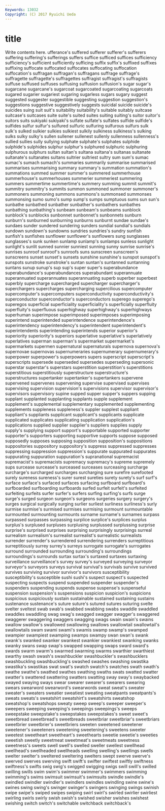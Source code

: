 ```yaml
---
Keywords: 13032 
Copyright: (C) 2017 Ryuichi Ueda
---
```


# title

Write contents here.
ufferance's suffered sufferer
sufferer's sufferers suffering suffering's sufferings suffers suffice sufficed suffices sufficiency
sufficiency's sufficient sufficiently sufficing suffix suffix's suffixed suffixes suffixing suffocate
suffocated suffocates suffocating suffocation suffocation's suffragan suffragan's suffragans suffrage suffrage's
suffragette suffragette's suffragettes suffragist suffragist's suffragists suffuse suffused suffuses suffusing
suffusion suffusion's sugar sugar's sugarcane sugarcane's sugarcoat sugarcoated sugarcoating sugarcoats
sugared sugarier sugariest sugaring sugarless sugars sugary suggest suggested suggester
suggestible suggesting suggestion suggestion's suggestions suggestive suggestively suggests suicidal suicide
suicide's suicides suing suit suit's suitability suitability's suitable suitably suitcase
suitcase's suitcases suite suite's suited suites suiting suiting's suitor suitor's
suitors suits sukiyaki sukiyaki's sulfate sulfate's sulfates sulfide sulfide's sulfides
sulfur sulfur's sulfured sulfuric sulfuring sulfurous sulfurs sulk sulk's sulked
sulkier sulkies sulkiest sulkily sulkiness sulkiness's sulking sulks sulky sulky's
sullen sullener sullenest sullenly sullenness sullenness's sullied sullies sully sullying
sulphate sulphate's sulphates sulphide sulphide's sulphides sulphur sulphur's sulphured sulphuric
sulphuring sulphurous sulphurs sultan sultan's sultana sultana's sultanas sultanate sultanate's
sultanates sultans sultrier sultriest sultry sum sum's sumac sumac's sumach
sumach's summaries summarily summarise summarised summarises summarising summary summary's summation
summation's summations summed summer summer's summered summerhouse summerhouse's summerhouses summerier
summeriest summering summers summertime summertime's summery summing summit summit's summitry
summitry's summits summon summoned summoner summoner's summoners summoning summons summons's
summonsed summonses summonsing sumo sumo's sump sump's sumps sumptuous sums
sun sun's sunbathe sunbathed sunbather sunbather's sunbathers sunbathes sunbathing sunbathing's
sunbeam sunbeam's sunbeams sunblock sunblock's sunblocks sunbonnet sunbonnet's sunbonnets sunburn
sunburn's sunburned sunburning sunburns sunburnt sundae sundae's sundaes sunder sundered
sundering sunders sundial sundial's sundials sundown sundown's sundowns sundries sundries's
sundry sunfish sunfish's sunfishes sunflower sunflower's sunflowers sung sunglasses sunglasses's
sunk sunken sunlamp sunlamp's sunlamps sunless sunlight sunlight's sunlit sunned
sunnier sunniest sunning sunny sunrise sunrise's sunrises sunroof sunroof's sunroofs
suns sunscreen sunscreen's sunscreens sunset sunset's sunsets sunshine sunshine's sunspot
sunspot's sunspots sunstroke sunstroke's suntan suntan's suntanned suntanning suntans sunup
sunup's sup sup's super super's superabundance superabundance's superabundances superabundant superannuate
superannuated superannuates superannuating superb superber superbest superbly supercharge supercharged supercharger
supercharger's superchargers supercharges supercharging supercilious supercomputer supercomputer's supercomputers superconductivity superconductivity's
superconductor superconductor's superconductors superego superego's superegos superficial superficiality superficiality's superficially
superfluity superfluity's superfluous superhighway superhighway's superhighways superhuman superimpose superimposed superimposes
superimposing superintend superintended superintendence superintendence's superintendency superintendency's superintendent superintendent's superintendents
superintending superintends superior superior's superiority superiority's superiors superlative superlative's superlatively
superlatives superman superman's supermarket supermarket's supermarkets supermen supernatural supernaturals supernova
supernova's supernovae supernovas supernumeraries supernumerary supernumerary's superpower superpower's superpowers supers
superscript superscript's superscripts supersede superseded supersedes superseding supersonic superstar superstar's
superstars superstition superstition's superstitions superstitious superstitiously superstructure superstructure's superstructures supertanker
supertanker's supertankers supervene supervened supervenes supervening supervise supervised supervises supervising
supervision supervision's supervisions supervisor supervisor's supervisors supervisory supine supped supper
supper's suppers supping supplant supplanted supplanting supplants supple supplement supplement's
supplemental supplementary supplemented supplementing supplements suppleness suppleness's suppler supplest suppliant
suppliant's suppliants supplicant supplicant's supplicants supplicate supplicated supplicates supplicating supplication
supplication's supplications supplied supplier supplier's suppliers supplies supply supply's supplying
support support's supportable supported supporter supporter's supporters supporting supportive supports
suppose supposed supposedly supposes supposing supposition supposition's suppositions suppositories suppository
suppository's suppress suppressed suppresses suppressing suppression suppression's suppurate suppurated suppurates
suppurating suppuration suppuration's supranational supremacist supremacist's supremacists supremacy supremacy's supreme
supremely sups surcease surcease's surceased surceases surceasing surcharge surcharge's surcharged
surcharges surcharging sure surefire surefooted surely sureness sureness's surer surest
sureties surety surety's surf surf's surface surface's surfaced surfaces surfacing
surfboard surfboard's surfboarded surfboarding surfboards surfed surfeit surfeit's surfeited surfeiting
surfeits surfer surfer's surfers surfing surfing's surfs surge surge's surged
surgeon surgeon's surgeons surgeries surgery surgery's surges surgical surgically surging
surlier surliest surliness surliness's surly surmise surmise's surmised surmises surmising
surmount surmountable surmounted surmounting surmounts surname surname's surnames surpass surpassed
surpasses surpassing surplice surplice's surplices surplus surplus's surplused surpluses surplusing
surplussed surplussing surprise surprise's surprised surprises surprising surprisingly surprisings surreal
surrealism surrealism's surrealist surrealist's surrealistic surrealists surrender surrender's surrendered surrendering
surrenders surreptitious surreptitiously surrey surrey's surreys surrogate surrogate's surrogates surround
surrounded surrounding surrounding's surroundings surroundings's surrounds surtax surtax's surtaxed surtaxes
surtaxing surveillance surveillance's survey survey's surveyed surveying surveyor surveyor's surveyors
surveys survival survival's survivals survive survived survives surviving survivor survivor's
survivors susceptibility susceptibility's susceptible sushi sushi's suspect suspect's suspected suspecting
suspects suspend suspended suspender suspender's suspenders suspending suspends suspense suspense's
suspenseful suspension suspension's suspensions suspicion suspicion's suspicions suspicious suspiciously sustain
sustainable sustained sustaining sustains sustenance sustenance's suture suture's sutured sutures
suturing svelte svelter sveltest swab swab's swabbed swabbing swabs swaddle
swaddled swaddles swaddling swag swag's swagged swagger swagger's swaggered swaggerer
swaggering swaggers swagging swags swain swain's swains swallow swallow's swallowed
swallowing swallows swallowtail swallowtail's swallowtails swam swami swami's swamis swamp
swamp's swamped swampier swampiest swamping swamps swampy swan swan's swank
swank's swanked swanker swankest swankier swankiest swanking swanks swanky swans
swap swap's swapped swapping swaps sward sward's swards swarm swarm's
swarmed swarming swarms swarthier swarthiest swarthy swash swash's swashbuckler swashbuckler's
swashbucklers swashbuckling swashbuckling's swashed swashes swashing swastika swastika's swastikas swat
swat's swatch swatch's swatches swath swath's swathe swathe's swathed swathes
swathing swaths swats swatted swatter swatter's swattered swattering swatters swatting
sway sway's swaybacked swayed swaying sways swear swearer swearer's swearers
swearing swears swearword swearword's swearwords sweat sweat's sweater sweater's sweaters
sweatier sweatiest sweating sweatpants sweatpants's sweats sweats's sweatshirt sweatshirt's sweatshirts
sweatshop sweatshop's sweatshops sweaty sweep sweep's sweeper sweeper's sweepers sweeping
sweeping's sweepings sweepings's sweeps sweepstake sweepstake's sweepstakes sweepstakes's sweet sweet's
sweetbread sweetbread's sweetbreads sweetbriar sweetbriar's sweetbriars sweetbrier sweetbrier's sweetbriers sweeten
sweetened sweetener sweetener's sweeteners sweetening sweetening's sweetens sweeter sweetest sweetheart
sweetheart's sweethearts sweetie sweetie's sweeties sweetish sweetly sweetmeat sweetmeat's sweetmeats
sweetness sweetness's sweets swell swell's swelled sweller swellest swellhead swellhead's
swellheaded swellheads swelling swelling's swellings swells swelter swelter's sweltered sweltering
swelters swept swerve swerve's swerved swerves swerving swift swift's swifter
swiftest swiftly swiftness swiftness's swifts swig swig's swigged swigging swigs
swill swill's swilled swilling swills swim swim's swimmer swimmer's swimmers
swimming swimming's swims swimsuit swimsuit's swimsuits swindle swindle's swindled swindler
swindler's swindlers swindles swindling swine swine's swines swing swing's swinger
swinger's swingers swinging swings swinish swipe swipe's swiped swipes swiping
swirl swirl's swirled swirlier swirliest swirling swirls swirly swish swish's
swished swisher swishes swishest swishing switch switch's switchable switchback switchback's
